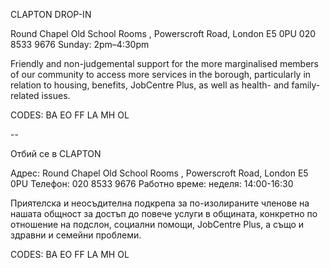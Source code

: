 CLAPTON DROP-IN

Round Chapel Old School Rooms , Powerscroft Road, London E5 0PU
020 8533 9676
Sunday: 2pm–4:30pm

Friendly and non-judgemental support for the more marginalised members of our community to access more services in the borough, particularly in relation to housing, benefits, JobCentre Plus, as well as health- and family-related issues.

CODES: BA EO FF LA MH OL

--

Отбий се в CLAPTON

Адрес: Round Chapel Old School Rooms , Powerscroft Road, London E5 0PU
Телефон: 020 8533 9676
Работно време: неделя: 14:00-16:30

Приятелска и неосъдителна подкрепа за по-изолираните членове на нашата общност за достъп до повече услуги в общината, конкретно по отношение на подслон, социални помощи, JobCentre Plus, а също и здравни и семейни проблеми.

CODES: BA EO FF LA MH OL